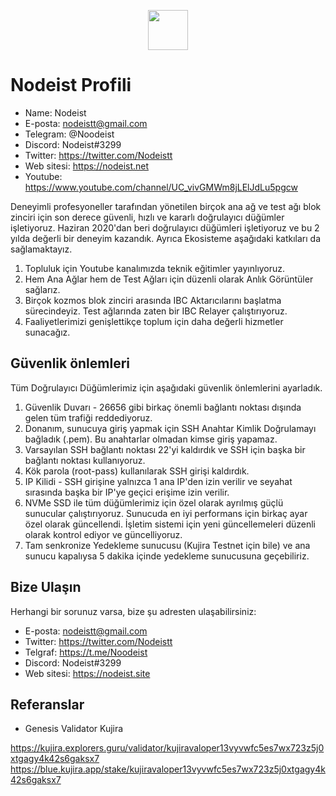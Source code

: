 <p align="center"> <a href="https://nodeist.site/" target="_blank"><img src="https://raw.githubusercontent.com/Nodeist/Testnet_Kurulumlar/main/logo.png" width="64"/></a></p>

# Nodeist Profili

- Name: Nodeist
- E-posta: nodeistt@gmail.com
- Telegram: @Noodeist
- Discord: Nodeist#3299
- Twitter: https://twitter.com/Nodeistt
- Web sitesi: https://nodeist.net
- Youtube: https://www.youtube.com/channel/UC_vivGMWm8jLElJdLu5pgcw

Deneyimli profesyoneller tarafından yönetilen birçok ana ağ ve test ağı blok zinciri için son derece güvenli, hızlı ve kararlı doğrulayıcı düğümler işletiyoruz. Haziran 2020'dan beri doğrulayıcı düğümleri işletiyoruz ve bu 2 yılda değerli bir deneyim kazandık. Ayrıca Ekosisteme aşağıdaki katkıları da sağlamaktayız.

1. Topluluk için Youtube kanalımızda teknik eğitimler yayınlıyoruz.
2. Hem Ana Ağlar hem de Test Ağları için düzenli olarak Anlık Görüntüler sağlarız.
3. Birçok kozmos blok zinciri arasında IBC Aktarıcılarını başlatma sürecindeyiz. Test ağlarında zaten bir IBC Relayer çalıştırıyoruz.
4. Faaliyetlerimizi genişlettikçe toplum için daha değerli hizmetler sunacağız.


## Güvenlik önlemleri

Tüm Doğrulayıcı Düğümlerimiz için aşağıdaki güvenlik önlemlerini ayarladık.

1. Güvenlik Duvarı - 26656 gibi birkaç önemli bağlantı noktası dışında gelen tüm trafiği reddediyoruz.
2. Donanım, sunucuya giriş yapmak için SSH Anahtar Kimlik Doğrulamayı bağladık (.pem). Bu anahtarlar olmadan kimse giriş yapamaz.
3. Varsayılan SSH bağlantı noktası 22'yi kaldırdık ve SSH için başka bir bağlantı noktası kullanıyoruz.
4. Kök parola (root-pass) kullanılarak SSH girişi kaldırdık.
5. IP Kilidi - SSH girişine yalnızca 1 ana IP'den izin verilir ve seyahat sırasında başka bir IP'ye geçici erişime izin verilir.
6. NVMe SSD ile tüm düğümlerimiz için özel olarak ayrılmış güçlü sunucular çalıştırıyoruz. Sunucuda en iyi performans için birkaç ayar özel olarak güncellendi. İşletim sistemi için yeni güncellemeleri düzenli olarak kontrol ediyor ve güncelliyoruz.
7. Tam senkronize Yedekleme sunucusu (Kujira Testnet için bile) ve ana sunucu kapalıysa 5 dakika içinde yedekleme sunucusuna geçebiliriz.

## Bize Ulaşın

Herhangi bir sorunuz varsa, bize şu adresten ulaşabilirsiniz:

- E-posta: nodeistt@gmail.com
- Twitter: https://twitter.com/Nodeistt
- Telgraf: https://t.me/Noodeist
- Discord: Nodeist#3299
- Web sitesi: https://nodeist.site


## Referanslar
- Genesis Validator Kujira

https://kujira.explorers.guru/validator/kujiravaloper13vyvwfc5es7wx723z5j0xtgagy4k42s6gaksx7
https://blue.kujira.app/stake/kujiravaloper13vyvwfc5es7wx723z5j0xtgagy4k42s6gaksx7
